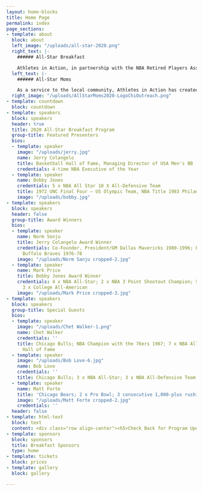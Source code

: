 ```yaml
---
layout: home-blocks
title: Home Page
permalink: index
page_sections:
- template: about
  block: about
  left_image: "/uploads/all-star-2020.png"
  right_text: |-
    ###### All-Star Breakfast

    Athletes in Action, in partnership with the NBA Retired Players Association, will be hosting the 15th Annual All-Star Breakfast on February 15th, 2020, during the NBA All-Star Weekend. This event will celebrate character, leadership and faith and includes the presentation of the Jerry Colangelo and Bobby Jones Awards.
  left_text: |-
    ###### All-Star Moms

    As a service to the local community, Athletes in Action has created The All-Star Moms Champion Outreach, which occurs in conjunction with the All-Star Breakfast. It is designed to champion courageous single moms, by delivering a rare opportunity for support and encouragement with an exclusive All-Star experience. The aim is to encourage these moms to continue strong in the demanding journey of single parenting.
  right_image: "/uploads/AllStarMoms2020-LogoChiOutreach.png"
- template: countdown
  block: countdown
- template: speakers
  block: speakers
  header: true
  title: 2020 All-Star Breakfast Program
  group-title: Featured Presenters
  bios:
  - template: speaker
    image: "/uploads/jerry.jpg"
    name: Jerry Colangelo
    title: Basketball Hall of Fame, Managing Director of USA Men's BB
    credentials: 4-time NBA Executive of the Year
  - template: speaker
    name: Bobby Jones
    credentials: 5 x NBA All Star 10 X All-Defensive Team
    title: 1972 UNC Final Four – US Olympic Team, NBA Title 1983 Philadelphia 76ers
    image: "/uploads/bobby.jpg"
- template: speakers
  block: speakers
  header: false
  group-title: Award Winners
  bios:
  - template: speaker
    name: Norm Sonju
    title: Jerry Colangelo Award Winner
    credentials: Co-Founder, President/GM Dallas Mavericks 1980-1996; President/GM
      Buffalo Braves 1976-78
    image: "/uploads/Norm Sanju cropped-2.jpg"
  - template: speaker
    name: Mark Price
    title: Bobby Jones Award Winner
    credentials: 4 x NBA All-Star; 2 x NBA 3 Point Shootout Champion; 50-40-90 Club;
      3 x College All-American
    image: "/uploads/Mark Price cropped-3.jpg"
- template: speakers
  block: speakers
  group-title: Special Guests
  bios:
  - template: speaker
    image: "/uploads/Chet Walker-1.png"
    name: Chet Walker
    credentials: ''
    title: Chicago Bulls; NBA Champion with the 76ers 1967; 7 x NBA All-Star; Basketball
      Hall of Fame
  - template: speaker
    image: "/uploads/Bob Love-6.jpg"
    name: Bob Love
    credentials: ''
    title: Chicago Bulls; 3 x NBA All-Star; 3 x NBA All-Defensive Team
  - template: speaker
    name: Matt Forte
    title: 'Chicago Bears; 2 x Pro Bowl; 3 consecutive 1,000-plus rushing yards '
    image: "/uploads/Matt Forte cropped-2.jpg"
    credentials: ''
  header: false
- template: html-text
  block: text
  content: <div class="row align-center"><h5>Check Back for Program Updates</h5></div>
- template: sponsors
  block: sponsors
  title: Breakfast Sponsors
  type: home
- template: tickets
  block: prices
- template: gallery
  block: gallery

---
```

